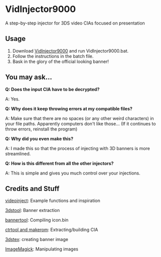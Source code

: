 # VidInjector9000
A step-by-step injector for 3DS video CIAs focused on presentation

Usage
--
1. Download [VidInjector9000](https://github.com/FoofooTheGuy/VidInjector9000/releases/latest) and run VidInjector9000.bat.
2. Follow the instructions in the batch file.
3. Bask in the glory of the official looking banner!

You may ask...
--

**Q: Does the input CIA have to be decrypted?**

A: Yes.

**Q: Why does it keep throwing errors at my compatible files?**

A: Make sure that there are no spaces (or any other weird characters) in your file paths. Apparently computers don't like those... (If it continues to throw errors, reinstall the program)

**Q: Why did you even make this?**

A: I made this so that the process of injecting with 3D banners is more streamlined.

**Q: How is this different from all the other injectors?**

A: This is simple and gives you much control over your injections.

Credits and Stuff
--
[videoinject](https://github.com/ihaveamac/videoinject): Example functions and inspiration

[3dstool](https://github.com/dnasdw/3dstool): Banner extraction

[bannertool](https://github.com/Steveice10/bannertool): Compiling icon.bin

[ctrtool and makerom](https://github.com/3DSGuy/Project_CTR): Extracting/building CIA

[3dstex](https://github.com/Cruel/3dstex): creating banner image

[ImageMagick](https://imagemagick.org/): Manipulating images
